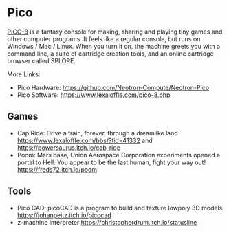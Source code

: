 # Pico

[PICO-8](https://www.lexaloffle.com/) is a fantasy console for making, sharing and playing tiny games and other computer programs. It feels like a regular console, but runs on Windows / Mac / Linux. When you turn it on, the machine greets you with a command line, a suite of cartridge creation tools, and an online cartridge browser called SPLORE.

More Links:

- Pico Hardware: <https://github.com/Neotron-Compute/Neotron-Pico>
- Pico Software: <https://www.lexaloffle.com/pico-8.php>

## Games

- Cap Ride: Drive a train, forever, through a dreamlike land <https://www.lexaloffle.com/bbs/?tid=41332> and <https://powersaurus.itch.io/cab-ride>
- Poom: Mars base, Union Aerospace Corporation experiments opened a portal to Hell. You appear to be the last human, fight your way out! <https://freds72.itch.io/poom>

## Tools

- Pico CAD: picoCAD is a program to build and texture lowpoly 3D models <https://johanpeitz.itch.io/picocad>
- z-machine interpreter <https://christopherdrum.itch.io/statusline>
